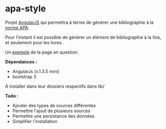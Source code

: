 apa-style
=========

Projet [AngularJS](https://angularjs.org) qui permettra à terme de générer une bibliographie à la [norme APA](http://fr.wikipedia.org/wiki/APA_style).


Pour l'instant il est possible de générer un élément de bibliographie à la fois, et seulement pour les livres.

Un [exemple](http://rouage.fr/apa-style) de la page en question.

**Dépendances :**

 - AngularJs (v.1.3.5 mini)
 - bootstrap 3

À installer dans leur dossiers respectifs dans lib/

**Todo :**

 - Ajouter des types de sources différentes
 - Permettre l'ajout de plusieurs sources
 - Permettre une persistance des données
 - Simplifier l'installation